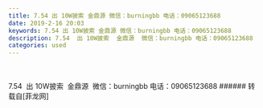 ```yaml
---
title: 7.54 出 10W披索 金鼎源 微信：burningbb 电话：09065123688
date: 2019-2-16 20:03
keywords: 7.54 出 10W披索 金鼎源 微信：burningbb 电话：09065123688
description: 7.54  出 10W披索  金鼎源  微信：burningbb 电话：09065123688
categories: used
---
```

<td class="t_f" id="postmessage_3039903">

<br/>
<br/>
7.54  出 10W披索  金鼎源  微信：burningbb 电话：09065123688</td>
###### 转载自[菲龙网]
